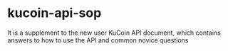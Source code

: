 # kucoin-api-sop
It is a supplement to the new user KuCoin API document, which contains answers to how to use the API and common novice questions
